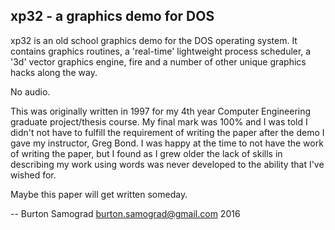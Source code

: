 xp32 - a graphics demo for DOS
------------------------------

xp32 is an old school graphics demo for the DOS operating system.  It
contains graphics routines, a 'real-time' lightweight process
scheduler, a '3d' vector graphics engine, fire and a number of other
unique graphics hacks along the way.

No audio.

This was originally written in 1997 for my 4th year Computer
Engineering graduate project/thesis course.  My final mark was 100%
and I was told I didn't not have to fulfill the requirement of writing
the paper after the demo I gave my instructor, Greg Bond.  I was happy
at the time to not have the work of writing the paper, but I found as
I grew older the lack of skills in describing my work using words was
never developed to the ability that I've wished for.

Maybe this paper will get written someday.

--
Burton Samograd
burton.samograd@gmail.com
2016